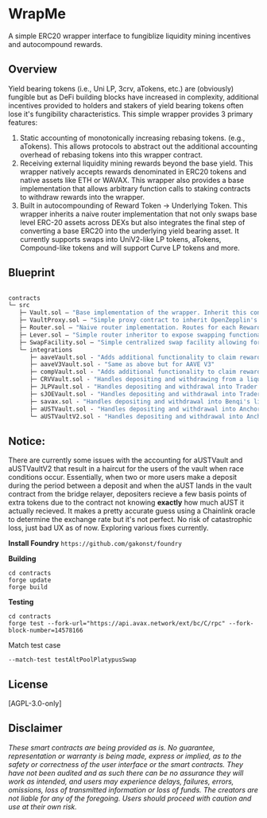 # WrapMe 

A simple ERC20 wrapper interface to fungiblize liquidity mining incentives and autocompound rewards.

## Overview

Yield bearing tokens (i.e., Uni LP, 3crv, aTokens, etc.) are (obviously) fungible but as DeFi building blocks have increased in complexity, additional incentives provided to holders and stakers of yield bearing tokens often lose it's fungibility characteristics. This simple wrapper provides 3 primary features:

1) Static accounting of monotonically increasing rebasing tokens. (e.g., aTokens). This allows protocols to abstract out the additional accounting overhead of rebasing tokens into this wrapper contract.
2) Receiving external liquidity mining rewards beyond the base yield. This wrapper natively accepts rewards denominated in ERC20 tokens and native assets like ETH or WAVAX. This wrapper also provides a base implementation that allows arbitrary function calls to staking contracts to withdraw rewards into the wrapper.
3) Built in autocompounding of Reward Token -> Underlying Token. This wrapper inherits a naive router implementation that not only swaps base level ERC-20 assets across DEXs but also integrates the final step of converting a base ERC20 into the underlying yield bearing asset. It currently supports swaps into UniV2-like LP tokens, aTokens, Compound-like tokens and will support Curve LP tokens and more.

## Blueprint

```ml

contracts
└─ src
   ├─ Vault.sol — "Base implementation of the wrapper. Inherit this contract to implement custom integrations for calling rewards"
   ├─ VaultProxy.sol — "Simple proxy contract to inherit OpenZepplin's transparent upgradeable proxy"
   ├─ Router.sol — "Naive router implementation. Routes for each Reward Token -> Underlying need to be hardcoded upon deployment"
   ├─ Lever.sol — "Simple router inheritor to expose swapping functionality"
   ├─ SwapFacility.sol — "Simple centralized swap facility allowing for constant exchange rate swaps from aUST to UST"
   └─ integrations
      ├─ aaveVault.sol - "Adds additional functionality to claim rewards from AAVE Incentive controller. Also takes a cut from underlying yield"
      ├─ aaveV3Vault.sol - "Same as above but for AAVE V3"
      ├─ compVault.sol - "Adds additional functionality to claim rewards from Comptroller. Also takes a cut from underlying yield"
      ├─ CRVVault.sol - "Handles depositing and withdrawing from a liquidity gauge for CRV LP tokens"
      ├─ JLPVault.sol - "Handles depositing and withdrawal into Trader Joe MasterChef strategies"
      ├─ sJOEVault.sol - "Handles depositing and withdrawal into Trader Joe sJOE staking"
      ├─ savax.sol - "Handles depositing and withdrawal into Benqi's liquid AVAX staking"
      ├─ aUSTVault.sol - "Handles depositing and withdrawal into Anchor's UST strategy. This implementation allows for atomic deposits and withdrawals denominated in UST by making use of SwapFacility contract to do atomic aUST to UST swaps"
      └─ aUSTVaultV2.sol - "Handles depositing and withdrawal into Anchor's UST strategy. This implementation accepts deposits denominated in UST and withdrawals denominated in aUST. This means withdrawals are no longer limited by the liquidity in SwapFacility"

```

## Notice:
There are currently some issues with the accounting for aUSTVault and aUSTVaultV2 that result in a haircut for the users of the vault when race conditions occur. Essentially, when two or more users make a deposit during the period between a deposit and when the aUST lands in the vault contract from the bridge relayer, depositers recieve a few basis points of extra tokens due to the contract not knowing **exactly** how much aUST it actually recieved. It makes a pretty accurate guess using a Chainlink oracle to determine the exchange rate but it's not perfect. No risk of catastrophic loss, just bad UX as of now. Exploring various fixes currently.

**Install Foundry**
```https://github.com/gakonst/foundry```


**Building**
```
cd contracts
forge update
forge build
```

**Testing**
```
cd contracts
forge test --fork-url="https://api.avax.network/ext/bc/C/rpc" --fork-block-number=14578166
```

Match test case
```
--match-test testAltPoolPlatypusSwap
```

## License

[AGPL-3.0-only]

## Disclaimer

_These smart contracts are being provided as is. No guarantee, representation or warranty is being made, express or implied, as to the safety or correctness of the user interface or the smart contracts. They have not been audited and as such there can be no assurance they will work as intended, and users may experience delays, failures, errors, omissions, loss of transmitted information or loss of funds. The creators are not liable for any of the foregoing. Users should proceed with caution and use at their own risk._
